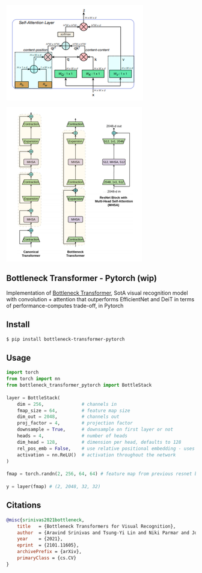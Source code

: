 <img src="./bottle-diagram.png"></img>

<img src="./bottle-diagram-2.png"></img>

## Bottleneck Transformer - Pytorch (wip)

Implementation of <a href="https://arxiv.org/abs/2101.11605">Bottleneck Transformer</a>, SotA visual recognition model with convolution + attention that outperforms EfficientNet and DeiT in terms of performance-computes trade-off, in Pytorch

## Install

```bash
$ pip install bottleneck-transformer-pytorch
```

## Usage

```python
import torch
from torch import nn
from bottleneck_transformer_pytorch import BottleStack

layer = BottleStack(
    dim = 256,              # channels in
    fmap_size = 64,         # feature map size
    dim_out = 2048,         # channels out
    proj_factor = 4,        # projection factor
    downsample = True,      # downsample on first layer or not
    heads = 4,              # number of heads
    dim_head = 128,         # dimension per head, defaults to 128
    rel_pos_emb = False,    # use relative positional embedding - uses absolute if False
    activation = nn.ReLU()  # activation throughout the network
)

fmap = torch.randn(2, 256, 64, 64) # feature map from previous resnet block(s)

y = layer(fmap) # (2, 2048, 32, 32)
```
## Citations

```bibtex
@misc{srinivas2021bottleneck,
    title   = {Bottleneck Transformers for Visual Recognition}, 
    author  = {Aravind Srinivas and Tsung-Yi Lin and Niki Parmar and Jonathon Shlens and Pieter Abbeel and Ashish Vaswani},
    year    = {2021},
    eprint  = {2101.11605},
    archivePrefix = {arXiv},
    primaryClass = {cs.CV}
}
```
